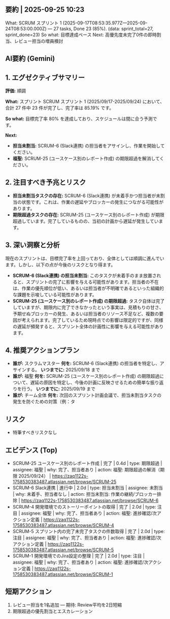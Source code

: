 ## 要約 | 2025-09-25 10:23
What: SCRUM スプリント 1 (2025-09-17T08:53:35.977Z—2025-09-24T08:53:00.000Z) — 27 tasks, Done 23 (85%). (data: sprint_total=27, sprint_done=23)
So what: 目標達成ペース
Next: 高優先度未完了0件の即時割当、レビュー担当の増員検討

## AI要約 (Gemini)

## 1. エグゼクティブサマリー

**評価:** 順調

**What:** スプリント SCRUM スプリント 1 (2025/09/17-2025/09/24) において、合計 27 件中 23 件が完了し、完了率は 85.19% です。

**So what:** 目標完了率 80% を達成しており、スケジュールは間に合う予測です。

**Next:**
*   **担当未割当:** SCRUM-6 (Slack連携) の担当者をアサインし、作業を開始してください。
*   **福聖:** SCRUM-25 (ユースケース別のレポート作成) の期限超過を解消してください。

## 2. 注目すべき予兆とリスク

*   **担当未割当タスクの存在:** SCRUM-6 (Slack連携) が未着手かつ担当者が未割当の状態です。これは、作業の遅延やブロッカーの発生につながる可能性があります。
*   **期限超過タスクの存在:** SCRUM-25 (ユースケース別のレポート作成) が期限超過しています。完了しているものの、当初の計画から遅延が発生しています。

## 3. 深い洞察と分析

現在のスプリントは、目標完了率を上回っており、全体としては順調に進んでいます。しかし、以下の点が今後のリスクとなり得ます。

*   **SCRUM-6 (Slack連携) の担当未割当:** このタスクが未着手のまま放置されると、スプリントの完了に影響を与える可能性があります。担当者の不在は、作業の優先順位が低い、あるいは担当者が不明確であるといった組織的な課題を示唆している可能性があります。
*   **SCRUM-25 (ユースケース別のレポート作成) の期限超過:** タスク自体は完了していますが、期限内に完了できなかったという事実は、見積もりの甘さ、予期せぬブロッカーの発生、あるいは担当者のリソース不足など、複数の要因が考えられます。完了しているため現時点での影響は限定的ですが、同様の遅延が頻発すると、スプリント全体の計画性に影響を与える可能性があります。

## 4. 推奨アクションプラン

*   **誰が:** スクラムマスター
    **何を:** SCRUM-6 (Slack連携) の担当者を特定し、アサインする。
    **いつまでに:** 2025/09/18 まで
*   **誰が:** 福聖
    **何を:** SCRUM-25 (ユースケース別のレポート作成) の期限超過について、遅延の原因を特定し、今後の計画に反映させるための簡単な振り返りを行う。
    **いつまでに:** 2025/09/19 まで
*   **誰が:** チーム全体
    **何を:** 次回のスプリント計画会議で、担当未割当タスクの発生を防ぐための対策（例：タ

## リスク
- 特筆すべきリスクなし

## エビデンス (Top)
- SCRUM-25 ユースケース別のレポート作成 | 完了 | 0.4d | type: 期限超過 | assignee: 福聖 | why: 完了、担当者あり | action: 福聖: 期限超過の解消（期限 2025/09/24） | https://zaq1122s-1758530383487.atlassian.net/browse/SCRUM-25
- SCRUM-6 Slack連携 | 進行中 | 2.0d | type: 担当未割当 | assignee: 未割当 | why: 未着手、担当者なし | action: 担当未割当: 作業の継続/ブロッカー排除 | https://zaq1122s-1758530383487.atlassian.net/browse/SCRUM-6
- SCRUM-4 開発環境でのストーリーポイントの取得 | 完了 | 2.0d | type: 注目 | assignee: 福聖 | why: 完了、担当者あり | action: 福聖: 進捗確認/次アクション定義 | https://zaq1122s-1758530383487.atlassian.net/browse/SCRUM-4
- SCRUM-5 スプリント内の完了未完了タスクの件数取得 | 完了 | 2.0d | type: 注目 | assignee: 福聖 | why: 完了、担当者あり | action: 福聖: 進捗確認/次アクション定義 | https://zaq1122s-1758530383487.atlassian.net/browse/SCRUM-5
- SCRUM-1 開発環境でのJira設定の整理 | 完了 | 2.0d | type: 注目 | assignee: 福聖 | why: 完了、担当者あり | action: 福聖: 進捗確認/次アクション定義 | https://zaq1122s-1758530383487.atlassian.net/browse/SCRUM-1

## 短期アクション
1) レビュー担当を1名追加 — 期待: Review平均を2日短縮
2) 期限超過の優先割当とエスカレーション